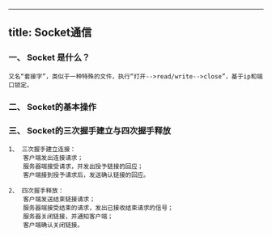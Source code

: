 -----
title: Socket通信
-----

### 一、 Socket 是什么？
	又名“套接字”，类似于一种特殊的文件，执行“打开-->read/write-->close”，基于ip和端口锁定。

### 二、 Socket的基本操作
	

### 三、 Socket的三次握手建立与四次握手释放
	1、 三次握手建立连接：
		客户端发出连接请求；
		服务器端接受请求，并发出授予链接的回应；
		客户端接到授予请求后，发送确认链接的回应。

	2、 四次握手释放：
		客户端发送结束链接请求；
		服务器端接受结束的请求，发出已接收结束请求的信号；
		服务器关闭链接，并通知客户端；
		客户端确认关闭链接。